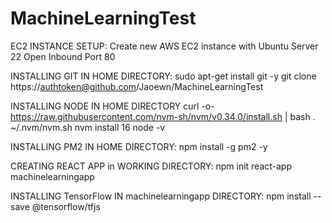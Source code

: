 # MachineLearningTest

EC2 INSTANCE SETUP:
Create new AWS EC2 instance with Ubuntu Server 22
Open Inbound Port 80

INSTALLING GIT IN HOME DIRECTORY:
sudo apt-get install git -y
git clone https://authtoken@github.com/Jaoewn/MachineLearningTest

INSTALLING NODE IN HOME DIRECTORY
curl -o- https://raw.githubusercontent.com/nvm-sh/nvm/v0.34.0/install.sh | bash
. ~/.nvm/nvm.sh
nvm install 16
node -v

INSTALLING PM2 IN HOME DIRECTORY:
npm install -g pm2 -y

CREATING REACT APP in WORKING DIRECTORY:
npm init react-app machinelearningapp

INSTALLING TensorFlow IN machinelearningapp DIRECTORY:
npm install --save @tensorflow/tfjs


